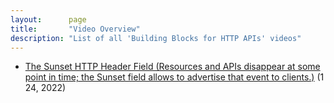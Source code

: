 ```yaml
---
layout:      page
title:       "Video Overview"
description: "List of all 'Building Blocks for HTTP APIs' videos"
---
```


- [The Sunset HTTP Header Field (Resources and APIs disappear at some point in time; the Sunset field allows to advertise that event to clients.)](rfc-8594-sunset) (1 24, 2022)